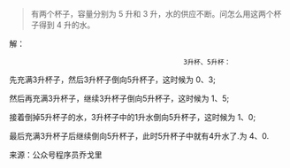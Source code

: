 >有两个杯子，容量分别为 5 升和 3 升，水的供应不断。问怎么用这两个杯子得到 4 升的水。


解：
                                          
                                                3升杯、5升杯：
                                                          
先充满3升杯子，然后3升杯子倒向5升杯子，这时候为                0、3;

然后再充满3升杯子，继续3升杯子倒向5升杯子，这时候为            1、5;

接着倒掉5升杯子的水，3升杯子中的1升水倒向5升杯子，这时候为      1、0;

最后充满3升杯子后继续倒向5升杯子，此时5升杯子中就有4升水了.为   4、0.

来源：公众号程序员乔戈里

